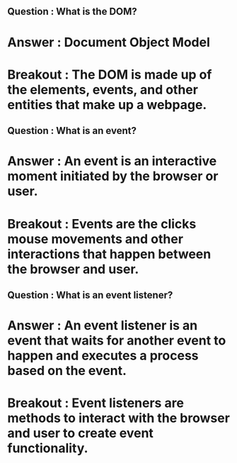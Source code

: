 ## Question : What is the DOM?

# Answer : Document Object Model

# Breakout : The DOM is made up of the elements, events, and other entities that make up a webpage.

## Question : What is an event?

# Answer : An event is an interactive moment initiated by the browser or user.

# Breakout : Events are the clicks mouse movements and other interactions that happen between the browser and user.

## Question : What is an event listener?

# Answer : An event listener is an event that waits for another event to happen and executes a process based on the event.

# Breakout : Event listeners are methods to interact with the browser and user to create event functionality. 

